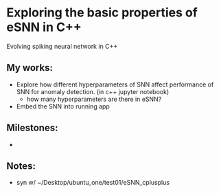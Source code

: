 # Exploring the basic properties of eSNN in C++
Evolving spiking neural network in C++

## My works:
* Explore how different hyperparameters of SNN affect performance of SNN for anomaly detection. (in c++ jupyter notebook)
  * how many hyperparameters are there in eSNN?
* Embed the SNN into running app

## Milestones:
* 

## Notes:
* syn w/ ~/Desktop/ubuntu_one/test01/eSNN_cplusplus
